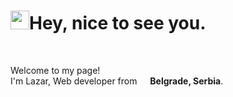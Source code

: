 <h1><img src="https://emojis.slackmojis.com/emojis/images/1531849430/4246/blob-sunglasses.gif?1531849430" width="30"/>Hey, nice to see you.</h1>
<br>

<p>Welcome to my page! </br> I'm Lazar, Web developer from <img src="https://www.flaticon.com/svg/static/icons/svg/197/197602.svg" width="13"/> <b>Belgrade, Serbia</b>. </p>

<!--
### Hi there 👋
**colar245/colar245** is a ✨ _special_ ✨ repository because its `README.md` (this file) appears on your GitHub profile.

Here are some ideas to get you started:

- 🔭 I’m currently working on ...
- 🌱 I’m currently learning ...
- 👯 I’m looking to collaborate on ...
- 🤔 I’m looking for help with ...
- 💬 Ask me about ...
- 📫 How to reach me: ...
- ⚡ Fun fact: ...
-->